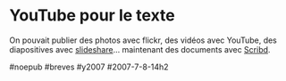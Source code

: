 # YouTube pour le texte

On pouvait publier des photos avec flickr, des vidéos avec YouTube, des diapositives avec [slideshare](http://www.slideshare.net/)… maintenant des documents avec [Scribd](http://www.scribd.com/).

#noepub #breves #y2007 #2007-7-8-14h2
